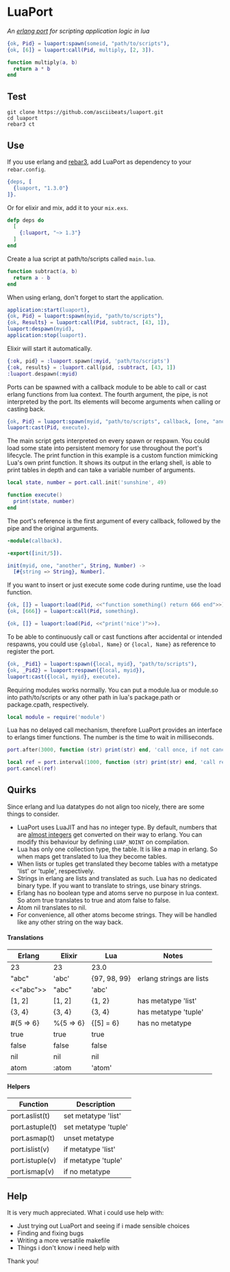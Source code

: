 # LuaPort
*An [erlang port](http://erlang.org/doc/tutorial/c_port.html) for scripting application logic in lua*
```erlang
{ok, Pid} = luaport:spawn(someid, "path/to/scripts"),
{ok, [6]} = luaport:call(Pid, multiply, [2, 3]).
```
```lua
function multiply(a, b)
  return a * b
end
```

## Test
```
git clone https://github.com/asciibeats/luaport.git
cd luaport
rebar3 ct
```

## Use
If you use erlang and [rebar3](https://www.rebar3.org), add LuaPort as dependency to your `rebar.config`.
```erlang
{deps, [
  {luaport, "1.3.0"}
]}.
```
Or for elixir and mix, add it to your `mix.exs`.
```elixir
defp deps do
  [
    {:luaport, "~> 1.3"}
  ]
end
```
Create a lua script at path/to/scripts called `main.lua`.
```lua
function subtract(a, b)
  return a - b
end
```
When using erlang, don't forget to start the application.
```erlang
application:start(luaport),
{ok, Pid} = luaport:spawn(myid, "path/to/scripts"),
{ok, Results} = luaport:call(Pid, subtract, [43, 1]),
luaport:despawn(myid),
application:stop(luaport).
```
Elixir will start it automatically.
```elixir
{:ok, pid} = :luaport.spawn(:myid, 'path/to/scripts')
{:ok, results} = :luaport.call(pid, :subtract, [43, 1])
:luaport.despawn(:myid)
```
Ports can be spawned with a callback module to be able to call or cast erlang functions from lua context. The fourth argument, the pipe, is not interpreted by the port. Its elements will become arguments when calling or casting back.
```erlang
{ok, Pid} = luaport:spawn(myid, "path/to/scripts", callback, [one, "another"]),
luaport:cast(Pid, execute).
```
The main script gets interpreted on every spawn or respawn. You could load some state into persistent memory for use throughout the port's lifecycle. The print function in this example is a custom function mimicking Lua's own print function. It shows its output in the erlang shell, is able to print tables in depth and can take a variable number of arguments.
```lua
local state, number = port.call.init('sunshine', 49)

function execute()
  print(state, number)
end
```
The port's reference is the first argument of every callback, followed by the pipe and the original arguments.
```erlang
-module(callback).

-export([init/5]).

init(myid, one, "another", String, Number) ->
  [#{string => String}, Number].
```
If you want to insert or just execute some code during runtime, use the load function.
```erlang
{ok, []} = luaport:load(Pid, <<"function something() return 666 end">>),
{ok, [666]} = luaport:call(Pid, something).
```
```erlang
{ok, []} = luaport:load(Pid, <<"print('nice')">>).
```
To be able to continuously call or cast functions after accidental or intended respawns, you could use `{global, Name}` or `{local, Name}` as reference to register the port.
```erlang
{ok, _Pid1} = luaport:spawn({local, myid}, "path/to/scripts"),
{ok, _Pid2} = luaport:respawn({local, myid}),
luaport:cast({local, myid}, execute).
```
Requiring modules works normally. You can put a module.lua or module.so into path/to/scripts or any other path in lua's package.path or package.cpath, respectively.
```lua
local module = require('module')
```
Lua has no delayed call mechanism, therefore LuaPort provides an interface to erlangs timer functions. The number is the time to wait in milliseconds.
```lua
port.after(3000, function (str) print(str) end, 'call once, if not canceled')
```
```lua
local ref = port.interval(1000, function (str) print(str) end, 'call repeatedly until canceled')
port.cancel(ref)
```

## Quirks
Since erlang and lua datatypes do not align too nicely, there are some things to consider.

- LuaPort uses LuaJIT and has no integer type. By default, numbers that are [almost integers](c_src/luaport.c#L49-L55) get converted on their way to erlang. You can modify this behaviour by defining `LUAP_NOINT` on compilation.
- Lua has only one collection type, the table. It is like a map in erlang. So when maps get translated to lua they become tables. 
- When lists or tuples get translated they become tables with a metatype 'list' or 'tuple', respectively.
- Strings in erlang are lists and translated as such. Lua has no dedicated binary type. If you want to translate to strings, use binary strings.
- Erlang has no boolean type and atoms serve no purpose in lua context. So atom true translates to true and atom false to false.
- Atom nil translates to nil.
- For convenience, all other atoms become strings. They will be handled like any other string on the way back.

#### Translations
| Erlang | Elixir | Lua | Notes |
| --- | --- | --- | --- |
| 23 | 23 | 23.0 | |
| "abc" | 'abc' | {97, 98, 99} | erlang strings are lists |
| <<"abc">> | "abc" | 'abc' | |
| \[1, 2] | \[1, 2] | {1, 2} | has metatype 'list' |
| {3, 4} | {3, 4} | {3, 4} | has metatype 'tuple' |
| #{5 => 6} | %{5 => 6} | {\[5] = 6} | has no metatype |
| true | true | true | |
| false | false | false | |
| nil | nil | nil | |
| atom | :atom | 'atom' | |

#### Helpers
| Function | Description |
| --- | --- |
| port.aslist(t) | set metatype 'list' |
| port.astuple(t) | set metatype 'tuple' |
| port.asmap(t) | unset metatype |
| port.islist(v) | if metatype 'list' |
| port.istuple(v) | if metatype 'tuple' |
| port.ismap(v) | if no metatype |

## Help
It is very much appreciated. What i could use help with:

- Just trying out LuaPort and seeing if i made sensible choices
- Finding and fixing bugs
- Writing a more versatile makefile
- Things i don't know i need help with

Thank you!
